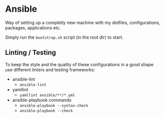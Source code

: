 # Ansible

Way of setting up a completly new machine with my dotfiles, configurations, packages, applications etc.

Simply run the `bootstrap.sh` script (in the root dir) to start.


## Linting / Testing

To keep the style and the quality of these configurations in a good shape use different linters and testing frameworks:

* ansible-lint
  * `ansible-lint`
* yamllint
  * `yamllint ansible/**/*.yml`
* ansible-playbook commands
  * `ansible-playbook --syntax-check`
  * `ansible-playbook --check`
